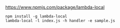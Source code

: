 https://www.npmjs.com/package/lambda-local

````
npm install -g lambda-local
lambda-local -l index.js -h handler -e sample.js
````